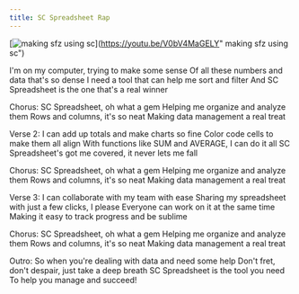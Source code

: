 ```yaml
---
title: SC Spreadsheet Rap
---
```


[![making sfz using sc](https://imgur.com/NQT08h5)](https://youtu.be/V0bV4MaGELY" making sfz using sc")



I'm on my computer, trying to make some sense
Of all these numbers and data that's so dense
I need a tool that can help me sort and filter
And SC Spreadsheet is the one that's a real winner

Chorus:
SC Spreadsheet, oh what a gem
Helping me organize and analyze them
Rows and columns, it's so neat
Making data management a real treat

Verse 2:
I can add up totals and make charts so fine
Color code cells to make them all align
With functions like SUM and AVERAGE, I can do it all
SC Spreadsheet's got me covered, it never lets me fall

Chorus:
SC Spreadsheet, oh what a gem
Helping me organize and analyze them
Rows and columns, it's so neat
Making data management a real treat

Verse 3:
I can collaborate with my team with ease
Sharing my spreadsheet with just a few clicks, I please
Everyone can work on it at the same time
Making it easy to track progress and be sublime

Chorus:
SC Spreadsheet, oh what a gem
Helping me organize and analyze them
Rows and columns, it's so neat
Making data management a real treat

Outro:
So when you're dealing with data and need some help
Don't fret, don't despair, just take a deep breath
SC Spreadsheet is the tool you need
To help you manage and succeed!
